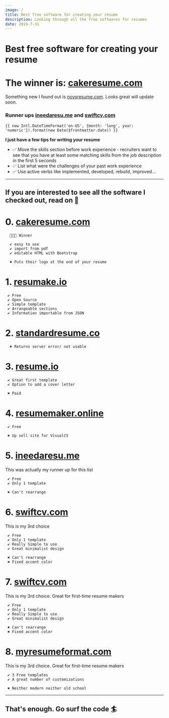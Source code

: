 ```yaml
---
image: /
title: Best free software for creating your resume
description: Looking through all the free softwares for resumes
date: 2019-7-31
---
```

# Best free software for creating your resume

# The winner is: [cakeresume.com](https://cakeresume.com)
Something new I found out is [novoresume.com](https://novoresume.com). Looks great will update soon.
### Runner ups [ineedaresu.me](http://ineedaresu.me) and [swiftcv.com](https://swiftcv.com)

`{{ new Intl.DateTimeFormat('en-US', {month: 'long', year: 'numeric'}).format(new Date($frontmatter.date)) }}`

**I just have a few tips for writing your resume**

- ✅ Move the skills section before work experience - recruiters want to see that you have at least some matching skills from the job description in the first 5 seconds
- ✅ List what were the challenges of your past work experience
- ✅ Use active verbs like implemented, developed, rebuild, improved...
----------


## If you are interested to see all the software I checked out, read on 📖


# 0. [cakeresume.com](https://cakeresume.com)
      🎉🎉🎉 Winner

      ✔ easy to use
      ✔ import from pdf
      ✔ editable HTML with Bootstrap

      ✖ Puts their logo at the end of your resume

# 1. [resumake.io](https://resumake.io)
     ✔ Free
     ✔ Open Source
     ✔ Simple template
     ✔ Arrangeable sections
     ✔ Information importable from JSON

# 2. [standardresume.co](https://standardresume.co)
      ✖ Returns server error/ not usable

# 3. [resume.io](https://resume.io)
     ✔ Great first template
     ✔ Option to add a cover letter

     ✖ Paid

# 4. [resumemaker.online](https://resumemaker.online) 
     ✔ Free

     ✖ Up sell site for VisualCV

# 5. [ineedaresu.me](https://ineedaresu.me)
  This was actually my runner up for this list

     ✔ Free
     ✔ Only 1 template

     ✖ Can't rearrange

# 6. [swiftcv.com](https://swiftcv.com)
  This is my 3rd choice

     ✔ Free
     ✔ Only 1 template
     ✔ Really Simple to use
     ✔ Great minimalist design

     ✖ Can't rearrange
     ✖ Fixed accent color

# 7. [swiftcv.com](https://swiftcv.com)
  This is my 3rd choice. Great for first-time resume makers

     ✔ Free
     ✔ Only 1 template
     ✔ Really Simple to use
     ✔ Great minimalist design

     ✖ Can't rearrange
     ✖ Fixed accent color

# 8. [myresumeformat.com](https://myresumeformat.com)
  This is my 3rd choice. Great for first-time resume makers

     ✔ 3 Free templates
     ✔ A great number of customizations

     ✖ Neither modern neither old school

----
## That's enough. Go surf the code 🏄‍